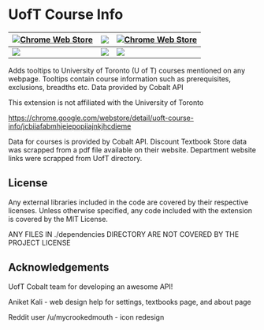 
# UofT Course Info

| [![Chrome Web Store](https://img.shields.io/chrome-web-store/v/jcbiiafabmhjeiepopiiajnkjhcdieme.svg)](https://chrome.google.com/webstore/detail/uoft-course-info/jcbiiafabmhjeiepopiiajnkjhcdieme)  | [![](https://img.shields.io/chrome-web-store/rating/jcbiiafabmhjeiepopiiajnkjhcdieme.svg)](https://chrome.google.com/webstore/detail/uoft-course-info/jcbiiafabmhjeiepopiiajnkjhcdieme) |  [![Chrome Web Store](https://img.shields.io/chrome-web-store/users/jcbiiafabmhjeiepopiiajnkjhcdieme.svg)](https://chrome.google.com/webstore/detail/uoft-course-info/jcbiiafabmhjeiepopiiajnkjhcdieme) |
|--|--|--|
|[![](https://img.shields.io/amo/v/uoft-course-info.svg)](https://addons.mozilla.org/en-US/firefox/addon/uoft-course-info/) |[![](https://img.shields.io/amo/rating/uoft-course-info.svg)](https://addons.mozilla.org/en-US/firefox/addon/uoft-course-info/) |[![](https://img.shields.io/amo/users/uoft-course-info.svg)](https://addons.mozilla.org/en-US/firefox/addon/uoft-course-info/)|


Adds tooltips to University of Toronto (U of T) courses mentioned on any webpage. Tooltips contain course information such as prerequisites, exclusions, breadths etc. Data provided by Cobalt API

This extension is not affiliated with the University of Toronto

https://chrome.google.com/webstore/detail/uoft-course-info/jcbiiafabmhjeiepopiiajnkjhcdieme

Data for courses is provided by Cobalt API. Discount Textbook Store data was scrapped from a pdf file available on their website. Department website links were scrapped from UofT directory.

## License

Any external libraries included in the code are covered by their respective licenses. 
Unless otherwise specified, any code included with the extension is covered by the MIT License.

ANY FILES IN ./dependencies DIRECTORY ARE NOT COVERED BY THE PROJECT LICENSE

## Acknowledgements

UofT Cobalt team for developing an awesome API!

Aniket Kali - web design help for settings, textbooks page, and about page

Reddit user /u/mycrookedmouth - icon redesign
